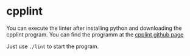 # cpplint

You can execute the linter after installing python and downloading the cpplint program. You can find the programm at the [cpplint github page](https://github.com/google/styleguide/tree/gh-pages/cpplint)

Just use `./lint` to start the program.
